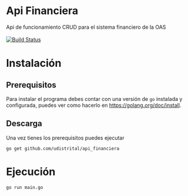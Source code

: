 # Api Financiera
Api de funcionamiento CRUD para el sistema financiero de la OAS
<br>
<br>
[![Build Status](https://travis-ci.org/udistrital/api_financiera.svg?branch=master)](https://travis-ci.org/udistrital/api_financiera)
<br>

Instalación
============
## Prerequisitos
Para instalar el programa debes contar con una versión de `go` instalada y configurada, puedes ver como hacerlo en https://golang.org/doc/install.
<br>
## Descarga
Una vez tienes los prerequisitos puedes ejecutar
```
go get github.com/udistrital/api_financiera
```


Ejecución
============

```
go run main.go
```